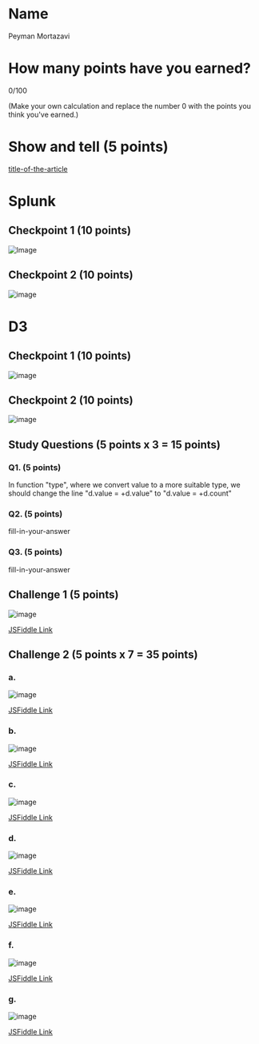 # Name

Peyman Mortazavi

# How many points have you earned?

0/100

(Make your own calculation and replace the number 0 with the points you think you've earned.)

# Show and tell (5 points)

[title-of-the-article](http://link-to-an-interesting-news-article-about-big-data)

# Splunk

## Checkpoint 1 (10 points)

![Image](http://i.imgur.com/XgW9TDO.jpg)

## Checkpoint 2 (10 points)

![image](http://i.imgur.com/d8qSIMV.jpg)

# D3

## Checkpoint 1 (10 points)

![image](http://i.imgur.com/0hk3KNY.jpg)

## Checkpoint 2 (10 points)

![image](http://i.imgur.com/YIq56Xj.png)

## Study Questions (5 points x 3 = 15 points)

### Q1. (5 points)

In function "type", where we convert value to a more suitable type, we should change the line "d.value = +d.value" to "d.value = +d.count"

### Q2. (5 points)

fill-in-your-answer

### Q3. (5 points)

fill-in-your-answer


## Challenge 1 (5 points)

![image](image.png?raw=true)

[JSFiddle Link](http://jsfiddle.net/replace-this-path)

## Challenge 2 (5 points x 7 = 35 points)

### a. 

![image](image.png?raw=true)

[JSFiddle Link](http://jsfiddle.net/replace-this-path)

### b.

![image](image.png?raw=true)

[JSFiddle Link](http://jsfiddle.net/replace-this-path)

### c.

![image](image.png?raw=true)

[JSFiddle Link](http://jsfiddle.net/replace-this-path)

### d.

![image](image.png?raw=true)

[JSFiddle Link](http://jsfiddle.net/replace-this-path)

### e.

![image](image.png?raw=true)

[JSFiddle Link](http://jsfiddle.net/replace-this-path)

### f.

![image](image.png?raw=true)

[JSFiddle Link](http://jsfiddle.net/replace-this-path)


### g.

![image](image.png?raw=true)

[JSFiddle Link](http://jsfiddle.net/replace-this-path)
